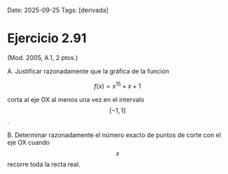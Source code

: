 Date: 2025-09-25
Tags: [derivada]

# Ejercicio 2.91

 (Mod. 2005, A.1, 2 ptos.)

A.    Justificar razonadamente que la gráfica de la función

$$
f ( x ) = x^{15} + x + 1
$$

corta al eje OX al menos una vez en el intervalo  $$ [  - 1, 1  ]$$  .

B.    Determinar razonadamente el número exacto de puntos de corte con el eje OX cuando  $$ x$$   recorre toda la recta real.

